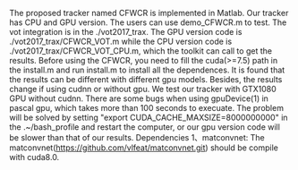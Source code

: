 The proposed tracker named CFWCR is implemented in Matlab. Our tracker has CPU and GPU version. The users can use demo_CFWCR.m to test. The vot integration is in the ./vot2017_trax. The GPU version code is ./vot2017_trax/CFWCR_VOT.m while the CPU version code is ./vot2017_trax/CFWCR_VOT_CPU.m, which the toolkit can call to get the results.
Before using the CFWCR, you need to fill the cuda(>=7.5) path in the install.m and run install.m to install all the dependences. 
It is found that the results can be different with different gpu models. Besides, the results change if using cudnn or without gpu. We test our tracker with GTX1080 GPU without cudnn. There are some bugs when using gpuDevice(1) in pascal gpu, which takes more than 100 seconds to execuate. The problem will be solved by setting "export CUDA_CACHE_MAXSIZE=8000000000" in the .~/bash_profile and restart the computer, or our gpu version code will be slower than that of our results.
Dependencies
1、matconvnet: 
The matconvnet(https://github.com/vlfeat/matconvnet.git) should be compile with cuda8.0. 
